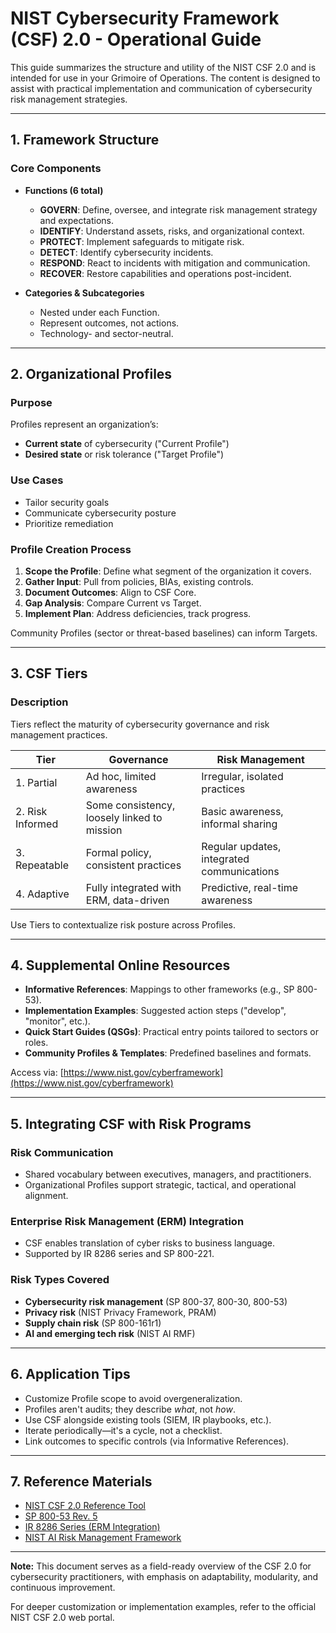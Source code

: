 # NIST Cybersecurity Framework (CSF) 2.0 - Operational Guide

This guide summarizes the structure and utility of the NIST CSF 2.0 and is intended for use in your Grimoire of Operations. The content is designed to assist with practical implementation and communication of cybersecurity risk management strategies.

---

## 1. Framework Structure

### Core Components

* **Functions (6 total)**

  * **GOVERN**: Define, oversee, and integrate risk management strategy and expectations.
  * **IDENTIFY**: Understand assets, risks, and organizational context.
  * **PROTECT**: Implement safeguards to mitigate risk.
  * **DETECT**: Identify cybersecurity incidents.
  * **RESPOND**: React to incidents with mitigation and communication.
  * **RECOVER**: Restore capabilities and operations post-incident.

* **Categories & Subcategories**

  * Nested under each Function.
  * Represent outcomes, not actions.
  * Technology- and sector-neutral.

---

## 2. Organizational Profiles

### Purpose

Profiles represent an organization’s:

* **Current state** of cybersecurity ("Current Profile")
* **Desired state** or risk tolerance ("Target Profile")

### Use Cases

* Tailor security goals
* Communicate cybersecurity posture
* Prioritize remediation

### Profile Creation Process

1. **Scope the Profile**: Define what segment of the organization it covers.
2. **Gather Input**: Pull from policies, BIAs, existing controls.
3. **Document Outcomes**: Align to CSF Core.
4. **Gap Analysis**: Compare Current vs Target.
5. **Implement Plan**: Address deficiencies, track progress.

Community Profiles (sector or threat-based baselines) can inform Targets.

---

## 3. CSF Tiers

### Description

Tiers reflect the maturity of cybersecurity governance and risk management practices.

| Tier             | Governance                                  | Risk Management                            |
| ---------------- | ------------------------------------------- | ------------------------------------------ |
| 1. Partial       | Ad hoc, limited awareness                   | Irregular, isolated practices              |
| 2. Risk Informed | Some consistency, loosely linked to mission | Basic awareness, informal sharing          |
| 3. Repeatable    | Formal policy, consistent practices         | Regular updates, integrated communications |
| 4. Adaptive      | Fully integrated with ERM, data-driven      | Predictive, real-time awareness            |

Use Tiers to contextualize risk posture across Profiles.

---

## 4. Supplemental Online Resources

* **Informative References**: Mappings to other frameworks (e.g., SP 800-53).
* **Implementation Examples**: Suggested action steps ("develop", "monitor", etc.).
* **Quick Start Guides (QSGs)**: Practical entry points tailored to sectors or roles.
* **Community Profiles & Templates**: Predefined baselines and formats.

Access via: [https://www.nist.gov/cyberframework](https://www.nist.gov/cyberframework)

---

## 5. Integrating CSF with Risk Programs

### Risk Communication

* Shared vocabulary between executives, managers, and practitioners.
* Organizational Profiles support strategic, tactical, and operational alignment.

### Enterprise Risk Management (ERM) Integration

* CSF enables translation of cyber risks to business language.
* Supported by IR 8286 series and SP 800-221.

### Risk Types Covered

* **Cybersecurity risk management** (SP 800-37, 800-30, 800-53)
* **Privacy risk** (NIST Privacy Framework, PRAM)
* **Supply chain risk** (SP 800-161r1)
* **AI and emerging tech risk** (NIST AI RMF)

---

## 6. Application Tips

* Customize Profile scope to avoid overgeneralization.
* Profiles aren't audits; they describe *what*, not *how*.
* Use CSF alongside existing tools (SIEM, IR playbooks, etc.).
* Iterate periodically—it's a cycle, not a checklist.
* Link outcomes to specific controls (via Informative References).

---

## 7. Reference Materials

* [NIST CSF 2.0 Reference Tool](https://csf.tools)
* [SP 800-53 Rev. 5](https://csrc.nist.gov/publications/detail/sp/800-53/rev-5/final)
* [IR 8286 Series (ERM Integration)](https://csrc.nist.gov/publications/series/nistir/8286)
* [NIST AI Risk Management Framework](https://www.nist.gov/itl/ai-risk-management-framework)

---

**Note:** This document serves as a field-ready overview of the CSF 2.0 for cybersecurity practitioners, with emphasis on adaptability, modularity, and continuous improvement.

For deeper customization or implementation examples, refer to the official NIST CSF 2.0 web portal.
